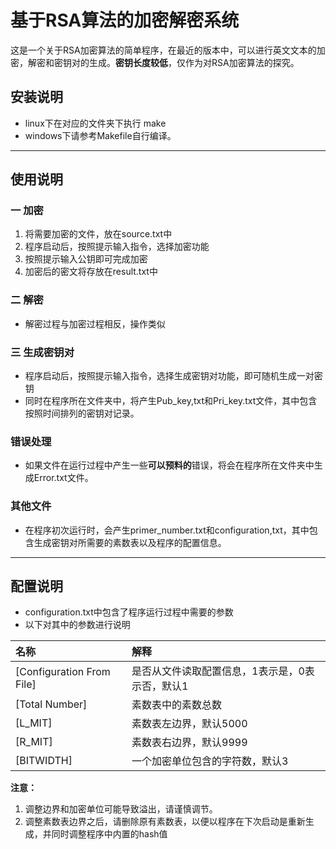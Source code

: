 基于RSA算法的加密解密系统
===================================
这是一个关于RSA加密算法的简单程序，在最近的版本中，可以进行英文文本的加密，解密和密钥对的生成。**密钥长度较低**，仅作为对RSA加密算法的探究。


## 安装说明
- linux下在对应的文件夹下执行 make
- windows下请参考Makefile自行编译。

------------------------------------------------------------------------------------------------------

## 使用说明
### 一 加密
1. 将需要加密的文件，放在source.txt中
2. 程序启动后，按照提示输入指令，选择加密功能
3. 按照提示输入公钥即可完成加密
4. 加密后的密文将存放在result.txt中

### 二 解密
- 解密过程与加密过程相反，操作类似

### 三 生成密钥对
-  程序启动后，按照提示输入指令，选择生成密钥对功能，即可随机生成一对密钥
- 同时在程序所在文件夹中，将产生Pub_key,txt和Pri_key.txt文件，其中包含按照时间排列的密钥对记录。
    
### 错误处理
- 如果文件在运行过程中产生一些**可以预料的**错误，将会在程序所在文件夹中生成Error.txt文件。

### 其他文件
- 在程序初次运行时，会产生primer_number.txt和configuration,txt，其中包含生成密钥对所需要的素数表以及程序的配置信息。

-------------------------------------------------------------------------------------------------------

## 配置说明
- configuration.txt中包含了程序运行过程中需要的参数
- 以下对其中的参数进行说明

名称                      | 解释
:-------------------------|:--------------------------------------------------
[Configuration From File] | 是否从文件读取配置信息，1表示是，0表示否，默认1
[Total Number]            | 素数表中的素数总数
[L_MIT]                   | 素数表左边界，默认5000
[R_MIT]                   | 素数表右边界，默认9999
[BITWIDTH]                | 一个加密单位包含的字符数，默认3

**注意：** 
1. 调整边界和加密单位可能导致溢出，请谨慎调节。
2. 调整素数表边界之后，请删除原有素数表，以便以程序在下次启动是重新生成，并同时调整程序中内置的hash值